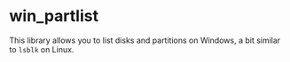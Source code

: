 win_partlist
===

This library allows you to list disks and partitions on Windows, a bit similar to `lsblk` on Linux.
